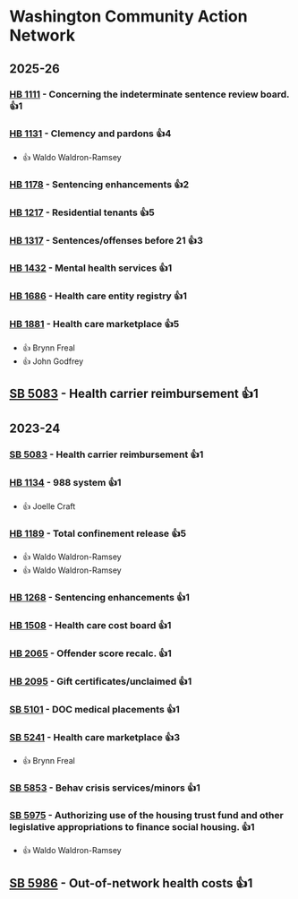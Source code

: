 # Washington Community Action Network
## 2025-26

### [HB 1111](/bill/2025-26/hb/1111/) - Concerning the indeterminate sentence review board. 👍1  

### [HB 1131](/bill/2025-26/hb/1131/) - Clemency and pardons 👍4  
* 👍 Waldo Waldron-Ramsey

### [HB 1178](/bill/2025-26/hb/1178/) - Sentencing enhancements 👍2  

### [HB 1217](/bill/2025-26/hb/1217/) - Residential tenants 👍5  

### [HB 1317](/bill/2025-26/hb/1317/) - Sentences/offenses before 21 👍3  

### [HB 1432](/bill/2025-26/hb/1432/) - Mental health services 👍1  

### [HB 1686](/bill/2025-26/hb/1686/) - Health care entity registry 👍1  

### [HB 1881](/bill/2025-26/hb/1881/) - Health care marketplace 👍5  
* 👍 Brynn Freal
* 👍 John Godfrey

## [SB 5083](/bill/2025-26/sb/5083/) - Health carrier reimbursement 👍1  

## 2023-24

### [SB 5083](/bill/2023-24/sb/5083/) - Health carrier reimbursement 👍1  

### [HB 1134](/bill/2023-24/hb/1134/) - 988 system 👍1  
* 👍 Joelle Craft

### [HB 1189](/bill/2023-24/hb/1189/) - Total confinement release 👍5  
* 👍 Waldo Waldron-Ramsey
* 👍 Waldo Waldron-Ramsey

### [HB 1268](/bill/2023-24/hb/1268/) - Sentencing enhancements 👍1  

### [HB 1508](/bill/2023-24/hb/1508/) - Health care cost board 👍1  

### [HB 2065](/bill/2023-24/hb/2065/) - Offender score recalc. 👍1  

### [HB 2095](/bill/2023-24/hb/2095/) - Gift certificates/unclaimed 👍1  

### [SB 5101](/bill/2023-24/sb/5101/) - DOC medical placements 👍1  

### [SB 5241](/bill/2023-24/sb/5241/) - Health care marketplace 👍3  
* 👍 Brynn Freal

### [SB 5853](/bill/2023-24/sb/5853/) - Behav crisis services/minors 👍1  

### [SB 5975](/bill/2023-24/sb/5975/) - Authorizing use of the housing trust fund and other legislative appropriations to finance social housing. 👍1  
* 👍 Waldo Waldron-Ramsey

## [SB 5986](/bill/2023-24/sb/5986/) - Out-of-network health costs 👍1  
